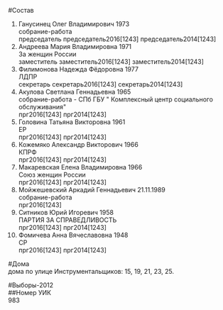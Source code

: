 #Состав  
1. Ганусинец Олег Владимирович 1973  
    собрание-работа  
    председатель председатель2016[1243] председатель2014[1243]  
2. Андреева Мария Владимировна 1971  
    За женщин России  
    заместитель заместитель2016[1243] заместитель2014[1243]  
3. Филимонова Надежда Фёдоровна 1977  
    ЛДПР  
    секретарь секретарь2016[1243] секретарь2014[1243]  
4. Акулова Светлана Геннадьевна 1965  
    собрание-работа - СПб ГБУ " Комплексный центр социального обслуживания"  
    прг2016[1243] прг2014[1243]  
5. Головина Татьяна Викторовна 1961  
    ЕР  
    прг2016[1243] прг2014[1243]  
6. Кожемяко Александр Викторович 1966  
    КПРФ  
    прг2016[1243] прг2014[1243]  
7. Макаревская Елена Владимировна 1966  
    Союз женщин России  
    прг2016[1243] прг2014[1243]  
8. Мойжешевский Аркадий Геннадьевич 21.11.1989  
    собрание-работа  
    прг2016[1243]  
9. Ситников Юрий Игоревич 1958  
    ПАРТИЯ ЗА СПРАВЕДЛИВОСТЬ  
    прг2016[1243] прг2014[1243]  
10. Фомичева Анна Вячеславовна 1948  
    СР  
    прг2016[1243] прг2014[1243]  
  
#Дома  
дома по улице Инструментальщиков: 15, 19, 21, 23, 25.  
  
#Выборы-2012  
##Номер УИК  
983  
